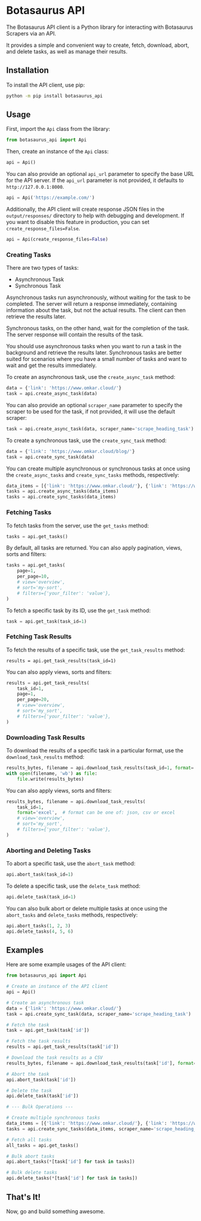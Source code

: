 # Botasaurus API

The Botasaurus API client is a Python library for interacting with Botasaurus Scrapers via an API. 

It provides a simple and convenient way to create, fetch, download, abort, and delete tasks, as well as manage their results.

## Installation

To install the API client, use pip:

```bash
python -m pip install botasaurus_api
```

## Usage

First, import the `Api` class from the library:

```python
from botasaurus_api import Api
```

Then, create an instance of the `Api` class:

```python
api = Api()
```

You can also provide an optional `api_url` parameter to specify the base URL for the API server. If the `api_url` parameter is not provided, it defaults to `http://127.0.0.1:8000`.

```python
api = Api('https://example.com/')
```

Additionally, the API client will create response JSON files in the `output/responses/` directory to help with debugging and development. If you want to disable this feature in production, you can set `create_response_files=False`.

```python
api = Api(create_response_files=False)
```

### Creating Tasks

There are two types of tasks:

- Asynchronous Task
- Synchronous Task

Asynchronous tasks run asynchronously, without waiting for the task to be completed. The server will return a response immediately, containing information about the task, but not the actual results. The client can then retrieve the results later.

Synchronous tasks, on the other hand, wait for the completion of the task. The server response will contain the results of the task.

You should use asynchronous tasks when you want to run a task in the background and retrieve the results later. Synchronous tasks are better suited for scenarios where you have a small number of tasks and want to wait and get the results immediately.

To create an asynchronous task, use the `create_async_task` method:

```python
data = {'link': 'https://www.omkar.cloud/'}
task = api.create_async_task(data)
```

You can also provide an optional `scraper_name` parameter to specify the scraper to be used for the task, if not provided, it will use the default scraper:

```python
task = api.create_async_task(data, scraper_name='scrape_heading_task')
```

To create a synchronous task, use the `create_sync_task` method:

```python
data = {'link': 'https://www.omkar.cloud/blog/'}
task = api.create_sync_task(data)
```

You can create multiple asynchronous or synchronous tasks at once using the `create_async_tasks` and `create_sync_tasks` methods, respectively:

```python
data_items = [{'link': 'https://www.omkar.cloud/'}, {'link': 'https://www.omkar.cloud/blog/'}]
tasks = api.create_async_tasks(data_items)
tasks = api.create_sync_tasks(data_items)
```

### Fetching Tasks

To fetch tasks from the server, use the `get_tasks` method:

```python
tasks = api.get_tasks()
```

By default, all tasks are returned. You can also apply pagination, views, sorts and filters:

```python
tasks = api.get_tasks(
    page=1,
    per_page=10,
    # view='overview',
    # sort='my-sort',
    # filters={'your_filter': 'value'},
)
```

To fetch a specific task by its ID, use the `get_task` method:

```python
task = api.get_task(task_id=1)
```

### Fetching Task Results

To fetch the results of a specific task, use the `get_task_results` method:

```pytho
results = api.get_task_results(task_id=1)
```

You can also apply views, sorts and filters:

```python
results = api.get_task_results(
    task_id=1,
    page=1,
    per_page=20,
    # view='overview',
    # sort='my_sort',
    # filters={'your_filter': 'value'},
)
```

### Downloading Task Results

To download the results of a specific task in a particular format, use the `download_task_results` method:

```python
results_bytes, filename = api.download_task_results(task_id=1, format='csv')
with open(filename, 'wb') as file:
    file.write(results_bytes)
```

You can also apply views, sorts and filters:

```python
results_bytes, filename = api.download_task_results(
    task_id=1,
    format='excel',  # format can be one of: json, csv or excel
    # view='overview',
    # sort='my_sort',
    # filters={'your_filter': 'value'},
)
```

### Aborting and Deleting Tasks

To abort a specific task, use the `abort_task` method:

```python
api.abort_task(task_id=1)
```

To delete a specific task, use the `delete_task` method:

```python
api.delete_task(task_id=1)
```

You can also bulk abort or delete multiple tasks at once using the `abort_tasks` and `delete_tasks` methods, respectively:

```python
api.abort_tasks(1, 2, 3)
api.delete_tasks(4, 5, 6)
```

## Examples

Here are some example usages of the API client:

```python
from botasaurus_api import Api

# Create an instance of the API client
api = Api()

# Create an asynchronous task
data = {'link': 'https://www.omkar.cloud/'}
task = api.create_sync_task(data, scraper_name='scrape_heading_task')

# Fetch the task
task = api.get_task(task['id'])

# Fetch the task results
results = api.get_task_results(task['id'])

# Download the task results as a CSV
results_bytes, filename = api.download_task_results(task['id'], format='csv')

# Abort the task
api.abort_task(task['id'])

# Delete the task
api.delete_task(task['id'])

# --- Bulk Operations ---

# Create multiple synchronous tasks
data_items = [{'link': 'https://www.omkar.cloud/'}, {'link': 'https://www.omkar.cloud/blog/'}]
tasks = api.create_sync_tasks(data_items, scraper_name='scrape_heading_task')

# Fetch all tasks
all_tasks = api.get_tasks()

# Bulk abort tasks
api.abort_tasks(*[task['id'] for task in tasks])

# Bulk delete tasks
api.delete_tasks(*[task['id'] for task in tasks])
```

## That's It!

Now, go and build something awesome.